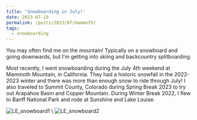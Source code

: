 ```yaml
---
title: 'Snowboarding in July!'
date: 2023-07-19
permalink: /posts/2023/07/mammoth/
tags:
  - snowboarding
---
```


You may often find me on the mountain! Typically on a snowboard and going downwards, but I'm getting into skiing and backcountry splitboarding.

Most recently, I went snowboarding during the July 4th weekend at Mammoth Mountain, in California. They had a historic snowfall in the 2022-2023 winter and there was more than enough snow to ride through July! I also traveled to Summit County, Colorado during Spring Break 2023 to try out Arapahoe Basin and Copper Mountain. During Winter Break 2022, I flew to Banff National Park and rode at Sunshine and Lake Louise.

![LE_snowboard1](https://lisaxeverest.github.io/images/travel/2023-07-19/LE_snowboard1.JPG) \\
![LE_snowboard2](https://lisaxeverest.github.io/images/travel/2023-07-19/LE_snowboard2.JPG)
